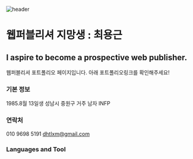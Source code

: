 ![header](https://capsule-render.vercel.app/api?type=venom&color=auto&height=300&section=header&text=HI%20THERE&fontSize=90)

# 웹퍼블리셔 지망생 : 최용근
## I aspire to become a prospective web publisher.

웹퍼블리셔 포트폴리오 페이지입니다. 아래 포트폴리오링크를 확인해주세요!

### 기본 정보
1985.8월 13일생
성남시 중원구 거주
남자
INFP

### 연락처
010 9698 5191
dhtlxm@gmail.com

### Languages and Tool

